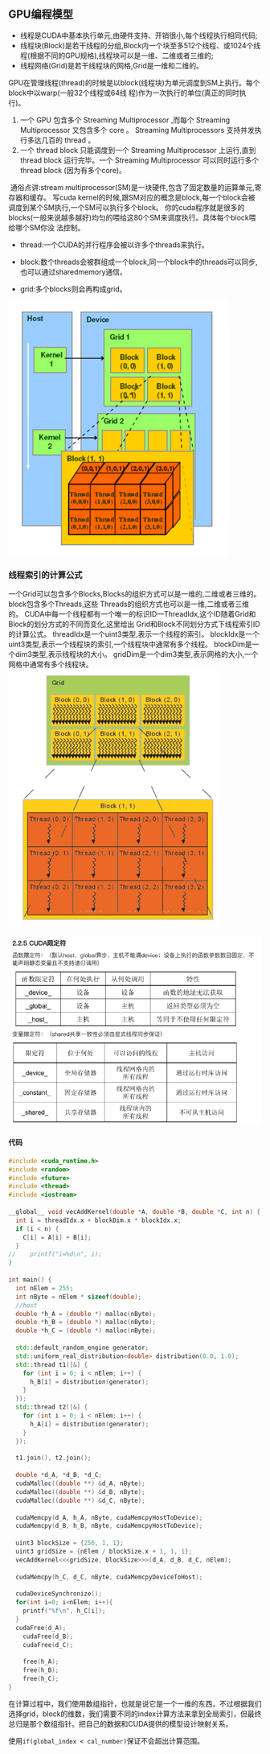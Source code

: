  

## GPU编程模型

- 线程是CUDA中基本执行单元,由硬件支持、开销很小,每个线程执行相同代码;
- 线程块(Block)是若干线程的分组,Block内一个块至多512个线程、或1024个线程(根据不同的GPU规格),线程块可以是一维、二维或者三维的;
- 线程网络(Grid)是若干线程块的网格,Grid是一维和二维的。

GPU在管理线程(thread)的时候是以block(线程块)为单元调度到SM上执行。每个block中以warp(一般32个线程或64线
程)作为一次执行的单位(真正的同时执行)。

1. 一个 GPU 包含多个 Streaming Multiprocessor ,而每个 Streaming Multiprocessor 又包含多个 core 。
  Streaming Multiprocessors 支持并发执行多达几百的 thread 。
2. 一个 thread block 只能调度到一个 Streaming Multiprocessor 上运行,直到 thread block 运行完毕。一个
  Streaming Multiprocessor 可以同时运行多个thread block (因为有多个core)。

​	通俗点讲:stream multiprocessor(SM)是一块硬件,包含了固定数量的运算单元,寄存器和缓存。
​	写cuda kernel的时候,跟SM对应的概念是block,每一个block会被调度到某个SM执行,一个SM可以执行多个block。
你的cuda程序就是很多的blocks(一般来说越多越好)均匀的喂给这80个SM来调度执行。具体每个block喂给哪个SM你没
法控制。

- thread:一个CUDA的并行程序会被以许多个threads来执行。

- block:数个threads会被群组成一个block,同一个block中的threads可以同步,也可以通过sharedmemory通信。

- grid:多个blocks则会再构成grid。

![image-20230502084656349](https://raw.githubusercontent.com/Limpol-Rao/image_host/main/img/202305020846388.png)

### 线程索引的计算公式

一个Grid可以包含多个Blocks,Blocks的组织方式可以是一维的,二维或者三维的。block包含多个Threads,这些
Threads的组织方式也可以是一维,二维或者三维的。
CUDA中每一个线程都有一个唯一的标识ID—ThreadIdx,这个ID随着Grid和Block的划分方式的不同而变化,这里给出
Grid和Block不同划分方式下线程索引ID的计算公式。
threadIdx是一个uint3类型,表示一个线程的索引。
blockIdx是一个uint3类型,表示一个线程块的索引,一个线程块中通常有多个线程。
blockDim是一个dim3类型,表示线程块的大小。
gridDim是一个dim3类型,表示网格的大小,一个网格中通常有多个线程块。
<img src="https://raw.githubusercontent.com/Limpol-Rao/image_host/main/img/202305020901391.png" alt="image-20230502090145317" style="zoom:50%;" />

![image-20230502093310350](https://raw.githubusercontent.com/Limpol-Rao/image_host/main/img/202305020933399.png)

#### 代码

```c++
#include <cuda_runtime.h>
#include <random>
#include <future>
#include <thread>
#include <iostream>

__global__ void vecAddKernel(double *A, double *B, double *C, int n) {
  int i = threadIdx.x + blockDim.x * blockIdx.x;
  if (i < n) {
    C[i] = A[i] + B[i];
  }
//    printf("i=%d\n", i);
}

int main() {
  int nElem = 255;
  int nByte = nElem * sizeof(double);
  //host
  double *h_A = (double *) malloc(nByte);
  double *h_B = (double *) malloc(nByte);
  double *h_C = (double *) malloc(nByte);

  std::default_random_engine generator;
  std::uniform_real_distribution<double> distribution(0.0, 1.0);
  std::thread t1([&] {
    for (int i = 0; i < nElem; i++) {
      h_B[i] = distribution(generator);
    }
  });
  std::thread t2([&] {
    for (int i = 0; i < nElem; i++) {
      h_A[i] = distribution(generator);
    }
  });

  t1.join(), t2.join();

  double *d_A, *d_B, *d_C;
  cudaMalloc((double **) &d_A, nByte);
  cudaMalloc((double **) &d_B, nByte);
  cudaMalloc((double **) &d_C, nByte);

  cudaMemcpy(d_A, h_A, nByte, cudaMemcpyHostToDevice);
  cudaMemcpy(d_B, h_B, nByte, cudaMemcpyHostToDevice);

  uint3 blockSize = {256, 1, 1};
  uint3 gridSize = {nElem / blockSize.x + 1, 1, 1};
  vecAddKernel<<<gridSize, blockSize>>>(d_A, d_B, d_C, nElem);

  cudaMemcpy(h_C, d_C, nByte, cudaMemcpyDeviceToHost);

  cudaDeviceSynchronize();
  for(int i=0; i<nElem; i++){
    printf("%f\n", h_C[i]);
  }
  cudaFree(d_A);
    cudaFree(d_B);
    cudaFree(d_C);

    free(h_A);
    free(h_B);
    free(h_C);
}
```



在计算过程中，我们使用数组指针，也就是说它是一个一维的东西，不过根据我们选择grid，block的维数，我们需要不同的index计算方法来拿到全局索引，但最终总归是那个数组指针。把自己的数据和CUDA提供的模型设计映射关系。

使用`if(global_index < cal_number)`保证不会超出计算范围。
